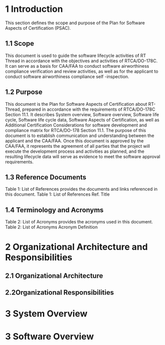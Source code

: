 # 1 Introduction 
This section defines the scope and purpose of the Plan for Software Aspects of Certification (PSAC).
## 1.1 Scope
This document is used to guide the software lifecycle activities of RT Thread in accordance with the objectives and activities of RTCA/DO-178C. It can serve as a basis for CAA/FAA to conduct software airworthiness compliance verification and review activities, as well as for the applicant to conduct software airworthiness compliance self -inspection.
## 1.2 Purpose
This document is the Plan for Software Aspects of Certification about RT-Thread, prepared in accordance with the requirements of RTCA/DO-178C Section 11.1. It describes System overview, Software overview, Software life cycle, Software life cycle data, Software Aspects of Certification, as well as Additional Certification Considerations for software development and compliance matrix for RTCA/DO-178 Section 11.1.
The purpose of this document is to establish communication and understanding between the applicant and the CAA/FAA. Once this document is approved by the CAA/FAA, it represents the agreement of all parties that the project will execute the development process and activities as planned, and the resulting lifecycle data will serve as evidence to meet the software approval requirements.
## 1.3 Reference Documents
Table 1: List of References provides the documents and links referenced in this document.
Table 1: List of References
Ref.	Title
	
## 1.4 Terminology and Acronyms
Table 2: List of Acronyms provides the acronyms used in this document.
Table 2: List of Acronyms
Acronym	Definition
	
# 2 Organizational Architecture and Responsibilities
## 2.1 Organizational Architecture
## 2.2Organizational Responsibilities

# 3 System Overview
# 3 Software Overview


